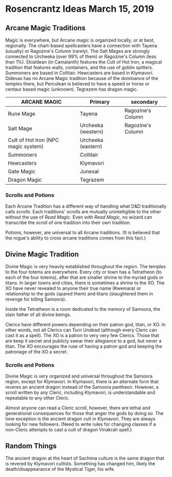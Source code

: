 # Rosencrantz Ideas March 15, 2019

## Arcane Magic Traditions

Magic is everywhere, but Arcane magic is organized locally, or at best, regionally. The chart-based spellcasters have a connection with Tayena (usually) or Ragozine's Column (rarely). The Salt Mages are strongly connected to Urcheeka (over 99% of them) or Ragozine's Column (less than 1%). Ekialdean (in Camalanth) features the Cult of Hot Iron, a magical tradition that features walls, containers, and the use of goblin spitters. Summoners are based in Collitair. Hewcasters are based in Klymavori. Didevas has no Arcane Magic tradition because of the dominance of the temples there, but Perculean is believed to have a speed or horse or centaur based magic (unknown). Tegrazem has dragon magic.

| ARCANE MAGIC                        | Primary            | secondary         |
| ----------------------------------- | ------------------ | ----------------- |
| Rune Mage                           | Tayena             | Ragozine's Column |
| Salt Mage                           | Urcheeka (western) | Ragozine's Column |
| Cult of Hot Iron (NPC magic system) | Urcheeka (eastern) |                   |
| Summoners                           | Collitair          |                   |
| Hewcasters                          | Klymavori          |                   |
| Gate Magic                          | Junesal            |                   |
| Dragon Magic                        | Tegrazem           |                   |

### Scrolls and Potions

Each Arcane Tradition has a different way of handling what D&D traditionally calls *scrolls*. Each traditions' scrolls are mutually unintelligible to the other without the use of *Read Magic*. Even with *Read Magic*, no wizard can transcribe the scroll of one tradition into their own tradition. 

Potions, however, are universal to all Arcane traditions. (It is believed that the rogue's ability to cross arcane traditions comes from this fact.)

## Divine Magic Tradition

Divine Magic is very heavily established throughout the region. The temples to the four totems are everywhere. Every city or town has a Tetratheon (to each of the four totems), after that are smaller shrine to the myriad gods or titans. In larger towns and cities, there is sometimes a shrine to the XO. The XO have never revealed to anyone their true name (Kwemara) or relationship to the gods (spared them) and titans (slaughtered them in revenge for killing Samoora).

Inside the Tetratheon is a room dedicated to the memory of Samoora, the slain father of all divine beings.

Clerics have different powers depending on their patron god, titan, or XO. In other words, not all Clerics can Turn Undead (although every Cleric can cast it as a spell). The XO is a patron to very very few Clerics. Those that are keep it secret and publicly swear their allegiance to a god, but never a titan. The XO encourages the ruse of having a patron god and keeping the patronage of the XO a secret.

### Scrolls and Potions

Divine Magic is very organized and universal throughout the Samoora region, except for Klymavori. In Klymavori, there is an alternate form that reveres an ancient dragon instead of the Samoora pantheon. However, a scroll written by any Cleric, including Klymavori, is understandable and repeatable to any other Cleric.

Almost anyone can read a Cleric scroll, however, there are lethal and generational consequences for those that anger the gods by doing so. The lone exception is the ancient dragon cult in Klymavori. They are always looking for new followers. (Need to write rules for changing classes if a non-Cleric attempts to cast a cult of dragon Vinakrah spell.)

## Random Things

The ancient dragon at the heart of Sachima culture is the same dragon that is revered by Klymavori cultists. Something has changed him, likely the death/disappearance of the Mystical Tiger, his wife.